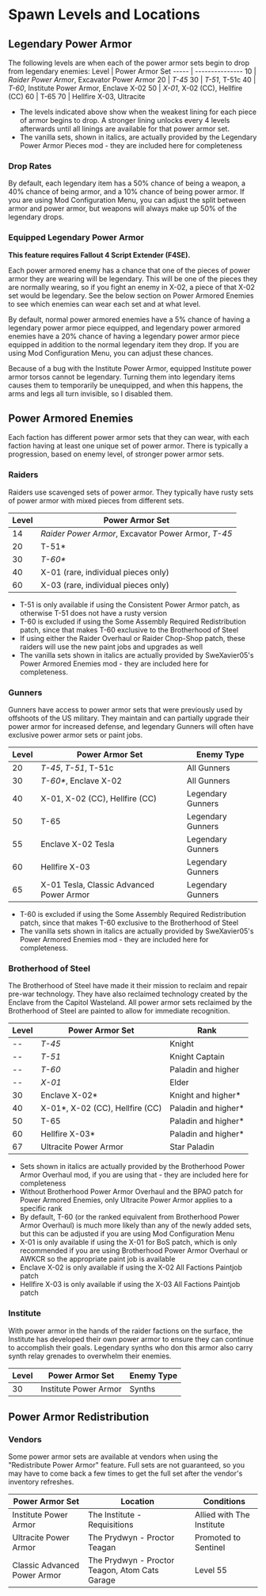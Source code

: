 # Spawn Levels and Locations

## Legendary Power Armor
The following levels are when each of the power armor sets begin to drop from legendary enemies:
Level | Power Armor Set
----- | ---------------
10    | _Raider Power Armor_, Excavator Power Armor
20    | _T-45_
30    | _T-51_, T-51c
40    | _T-60_, Institute Power Armor, Enclave X-02
50    | _X-01_, X-02 (CC), Hellfire (CC)
60    | T-65
70    | Hellfire X-03, Ultracite

* The levels indicated above show when the weakest lining for each piece of armor begins to drop. A stronger lining unlocks every 4 levels afterwards until all linings are available for that power armor set.
* The vanilla sets, shown in italics, are actually provided by the Legendary Power Armor Pieces mod - they are included here for completeness

### Drop Rates
By default, each legendary item has a 50% chance of being a weapon, a 40% chance of being armor, and a 10% chance of being power armor. If you are using Mod Configuration Menu, you can adjust the split between armor and power armor, but weapons will always make up 50% of the legendary drops.

### Equipped Legendary Power Armor

**This feature requires Fallout 4 Script Extender (F4SE).**

Each power armored enemy has a chance that one of the pieces of power armor they are wearing will be legendary. This will be one of the pieces they are normally wearing, so if you fight an enemy in X-02, a piece of that X-02 set would be legendary. See the below section on Power Armored Enemies to see which enemies can wear each set and at what level.

By default, normal power armored enemies have a 5% chance of having a legendary power armor piece equipped, and legendary power armored enemies have a 20% chance of having a legendary power armor piece equipped in addition to the normal legendary item they drop. If you are using Mod Configuration Menu, you can adjust these chances.

Because of a bug with the Institute Power Armor, equipped Institute power armor torsos cannot be legendary. Turning them into legendary items causes them to temporarily be unequipped, and when this happens, the arms and legs all turn invisible, so I disabled them. 

## Power Armored Enemies
Each faction has different power armor sets that they can wear, with each faction having at least one unique set of power armor. There is typically a progression, based on enemy level, of stronger power armor sets.

### Raiders
Raiders use scavenged sets of power armor. They typically have rusty sets of power armor with mixed pieces from different sets.

Level | Power Armor Set
----- | ---------------
14    | _Raider Power Armor_, Excavator Power Armor, _T-45_
20    | T-51*
30    | _T-60*_
40    | X-01 (rare, individual pieces only)
60    | X-03 (rare, individual pieces only)

* T-51 is only available if using the Consistent Power Armor patch, as otherwise T-51 does not have a rusty version
* T-60 is excluded if using the Some Assembly Required Redistribution patch, since that makes T-60 exclusive to the Brotherhood of Steel
* If using either the Raider Overhaul or Raider Chop-Shop patch, these raiders will use the new paint jobs and upgrades as well
* The vanilla sets shown in italics are actually provided by SweXavier05's Power Armored Enemies mod - they are included here for completeness.

### Gunners
Gunners have access to power armor sets that were previously used by offshoots of the US military. They maintain and can partially upgrade their power armor for increased defense, and legendary Gunners will often have exclusive power armor sets or paint jobs.

Level | Power Armor Set                          | Enemy Type
----- | ---------------------------------------- | ----------
20    | _T-45_, _T-51_, T-51c                    | All Gunners
30    | _T-60*_, Enclave X-02                    | All Gunners
40    | X-01, X-02 (CC), Hellfire (CC)           | Legendary Gunners
50    | T-65                                     | Legendary Gunners
55    | Enclave X-02 Tesla                       | Legendary Gunners
60    | Hellfire X-03                            | Legendary Gunners
65    | X-01 Tesla, Classic Advanced Power Armor | Legendary Gunners

* T-60 is excluded if using the Some Assembly Required Redistribution patch, since that makes T-60 exclusive to the Brotherhood of Steel
* The vanilla sets shown in italics are actually provided by SweXavier05's Power Armored Enemies mod - they are included here for completeness.

### Brotherhood of Steel
The Brotherhood of Steel have made it their mission to reclaim and repair pre-war technology. They have also reclaimed technology created by the Enclave from the Capitol Wasteland. All power armor sets reclaimed by the Brotherhood of Steel are painted to allow for immediate recognition.

Level | Power Armor Set                 | Rank
----- | ------------------------------- | ------------
--    | _T-45_                          | Knight
--    | _T-51_                          | Knight Captain
--    | _T-60_                          | Paladin and higher
--    | _X-01_                          | Elder
30    | Enclave X-02*                   | Knight and higher*
40    | X-01*, X-02 (CC), Hellfire (CC) | Paladin and higher*
50    | T-65                            | Paladin and higher*
60    | Hellfire X-03*                  | Paladin and higher*
67    | Ultracite Power Armor           | Star Paladin

* Sets shown in italics are actually provided by the Brotherhood Power Armor Overhaul mod, if you are using that - they are included here for completeness
* Without Brotherhood Power Armor Overhaul and the BPAO patch for Power Armored Enemies, only Ultracite Power Armor applies to a specific rank
* By default, T-60 (or the ranked equivalent from Brotherhood Power Armor Overhaul) is much more likely than any of the newly added sets, but this can be adjusted if you are using Mod Configuration Menu
* X-01 is only available if using the X-01 for BoS patch, which is only recommended if you are using Brotherhood Power Armor Overhaul or AWKCR so the appropriate paint job is available
* Enclave X-02 is only available if using the X-02 All Factions Paintjob patch
* Hellfire X-03 is only available if using the X-03 All Factions Paintjob patch

### Institute
With power armor in the hands of the raider factions on the surface, the Institute has developed their own power armor to ensure they can continue to accomplish their goals. Legendary synths who don this armor also carry synth relay grenades to overwhelm their enemies.

Level | Power Armor Set       | Enemy Type
----- | --------------------- | ----------
30    | Institute Power Armor | Synths

## Power Armor Redistribution

### Vendors

Some power armor sets are available at vendors when using the "Redistribute Power Armor" feature. Full sets are not guaranteed, so you may have to come back a few times to get the full set after the vendor's inventory refreshes.

Power Armor Set              | Location                                       | Conditions
---------------------------- | ---------------------------------------------- | ----------
Institute Power Armor        | The Institute - Requisitions                   | Allied with The Institute
Ultracite Power Armor        | The Prydwyn - Proctor Teagan                   | Promoted to Sentinel
Classic Advanced Power Armor | The Prydwyn - Proctor Teagon, Atom Cats Garage | Level 55
